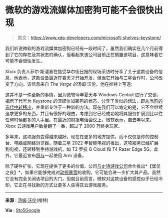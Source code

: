# 微软的游戏流媒体加密狗可能不会很快出现

> 原文：<https://www.xda-developers.com/microsoft-shelves-keystone/>

我们听说微软的游戏流媒体加密狗已经有一段时间了，虽然我们确实在几个月前得到了它的存在及其状态的确认，但看起来该公司目前正在搁置该项目，这意味着它可能不会很快发生。

Xbox 负责人菲尔·斯潘塞在接受华尔街日报的现场采访时分享了关于这款设备的信息，他表示，这款设备最近在春天才开始开发，但当它开始与三星合作时，公司改变了方向。该信息来自 *The Verge 的*汤姆·沃伦，他在推特上写道:

这并不是一件全新的事情，因为微软今年夏天与 Windows Central 进行了交谈，揭示了代号为 Keystone 的流媒体加密狗的状态，分享了类似的想法，即[从当前的迭代中转移出](https://www.xda-developers.com/xbox-keystone-streaming-device/)，并重新专注于一种新的方法。现在我们可以肯定的是，它不会继续追求更多的东西，并且有很好的理由，考虑到它已经成功地将其服务扩展到比以往任何时候都多的人手里。在最近的财报电话会议上，微软表示，自去年以来，Xbox 云游戏用户数量翻了一番，超过了 2000 万终身玩家。

多年来，这项服务变得越来越好，现在在更多的地方提供，而不仅仅是你的控制台、电脑或网络浏览器。随着三星 2022 年智能电视的推出，这项服务已经扩展到电视，还转移到手持游戏机，如 T2 罗技 G Cloud 和 T4 Razer Edge 5G。此外，它最近宣布[将与](https://www.xda-developers.com/xbox-app-windows-cloud-gaming-arm-devices/)一起使用 Arm 设备。

除了硬件扩张，它现在提供了更多的价值，公司[与史诗游戏公司](https://www.xda-developers.com/fortnite-cloud-vs-android-native/)合作推出*【堡垒之夜】*，如果它能够完成对[动视暴雪](https://www.xda-developers.com/microsoft-is-acquiring-activision-blizzard/)的收购，它可能会进一步扩大其产品。虽然它没有完全关闭该项目的大门，但就目前而言，微软对这款设备的感觉似乎已经冷却，它正在寻找新的方式让更多人获得其云游戏服务。

* * *

**来源** : [汤姆·沃伦](http://t.co/X0K3GlowMX)(推特)

**Via** : [9to5Google](https://9to5google.com/2022/10/26/xbox-keystone-cloud-gaming/)
